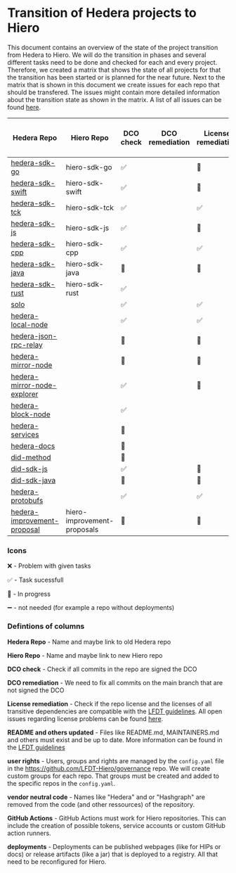 # Transition of Hedera projects to Hiero

This document contains an overview of the state of the project transition from Hedera to Hiero.
We will do the transition in phases and several different tasks need to be done and checked for each and every project.
Therefore, we created a matrix that shows the state of all projects for that the transition has been started or is planned for the near future.
Next to the matrix that is shown in this document we create issues for each repo that should be transfered.
The issues might contain more detailed information about the transition state as shown in the matrix.
A list of all issues can be found [here](https://github.com/LFDT-Hiero/tsc/issues/5).

| Hedera Repo                                                                             | Hiero Repo                  | DCO check          | DCO remediation  | License remediation  | README and others updated | user rights    | vendor neutral code | GitHub Actions     | deployments        |
| --------------------------------------------------------------------------------------- | --------------------------- | ------------------ | ---------- | -------------- | ------------------------- | -------------- | ------------------- | ------------------ | ------------------ |
| [hedera-sdk-go](https://github.com/hashgraph/hedera-sdk-go)                             | hiero-sdk-go                | :white_check_mark: |            | :construction: | :construction:            | :construction: |                     | :construction:     | :heavy_minus_sign: |
| [hedera-sdk-swift](https://github.com/hashgraph/hedera-sdk-swift)                       | hiero-sdk-swift             | :white_check_mark: |            | :construction: | :construction:            | :construction: |                     | :construction:     | :heavy_minus_sign: |
| [hedera-sdk-tck](https://github.com/hashgraph/hedera-sdk-tck)                           | hiero-sdk-tck               | :white_check_mark: |            | :white_check_mark: |                           |                |                     |                    |                    |
| [hedera-sdk-js](https://github.com/hashgraph/hedera-sdk-js)                             | hiero-sdk-js                | :white_check_mark:     |            | :construction: |                           |                |                     |                    |                    |
| [hedera-sdk-cpp](https://github.com/hashgraph/hedera-sdk-cpp)                           | hiero-sdk-cpp               | :white_check_mark: |            | :white_check_mark: |                           |                |                     |                    |                    |
| [hedera-sdk-java](https://github.com/hashgraph/hedera-sdk-java)                         | hiero-sdk-java              | :construction:     |            | :construction: |                           |                |                     |                    |                    |
| [hedera-sdk-rust](https://github.com/hashgraph/hedera-sdk-rust)                         | hiero-sdk-rust              | :white_check_mark:     |            |                |                           |                |                     |                    |                    |
| [solo](https://github.com/hashgraph/solo)                                               |                             | :white_check_mark: |            |      :white_check_mark: |                           |                |                     |                    |                    |
| [hedera-local-node](https://github.com/hashgraph/hedera-local-node)                     |                             | :white_check_mark:     |            | :white_check_mark: |                           |                |                     |                    |                    |
| [hedera-json-rpc-relay](https://github.com/hashgraph/hedera-json-rpc-relay)             |                             | :construction:     |            | :construction: |                           |                |                     |                    |                    |
| [hedera-mirror-node](https://github.com/hashgraph/hedera-mirror-node)                   |                             | :construction:     |            | :construction: |                           |                |                     |                    |                    |
| [hedera-mirror-node-explorer](https://github.com/hashgraph/hedera-mirror-node-explorer) |                             | :white_check_mark: |            |      :construction: |                           |                |                     |                    |                    |
| [hedera-block-node](https://github.com/hashgraph/hedera-block-node)                     |                             | :white_check_mark:     |            |                |                           |                |                     |                    |                    |
| [hedera-services](https://github.com/hashgraph/hedera-services)                         |                             | :construction:     |            |                |                           |                |                     |                    |                    |
| [hedera-docs](https://github.com/hashgraph/hedera-docs)                                 |                             | :construction:     |            |                |                           |                |                     |                    |                    |
| [did-method](https://github.com/hashgraph/did-method)                                   |                             | :construction:     |            |                |                           |                |                     |                    |                    |
| [did-sdk-js](https://github.com/hashgraph/did-sdk-js)                                   |                             | :white_check_mark: |            | :construction: |                           |                |                     |                    |                    |
| [did-sdk-java](https://github.com/hashgraph/did-sdk-java)                               |                             | :construction:     |            | :construction: |                           |                |                     |                    |                    |
| [hedera-protobufs](https://github.com/hashgraph/hedera-protobufs)                       |                             | :white_check_mark: |            | :white_check_mark: |                           |     |                     |                    |                    |
| [hedera-improvement-proposal](https://github.com/hashgraph/hedera-improvement-proposal) | hiero-improvement-proposals | :construction:     |            | :construction: | :construction:            | :construction: |                     | :construction:     | :heavy_minus_sign: |

### Icons

:x: - Problem with given tasks

:white_check_mark: - Task sucessfull 

:construction: - In progress

:heavy_minus_sign: - not needed (for example a repo without deployments)

### Defintions of columns

**Hedera Repo** - Name and maybe link to old Hedera repo

**Hiero Repo** - Name and maybe link to new Hiero repo

**DCO check** - Check if all commits in the repo are signed the DCO

**DCO remediation** - We need to fix all commits on the main branch that are not signed the DCO

**License remediation** - Check if the repo license and the licenses of all transitive dependencies are compatible with the [LFDT guidelines](https://lf-decentralized-trust.github.io/governance/governing-documents/allowed-third-party-licenses.html). All open issues regarding license problems can be found [here](https://github.com/LFDT-Hiero/tsc/labels/license%20issue).

**README and others updated** - Files like README.md, MAINTAINERS.md and others must exist and be up to date. More information can be found in the [LFDT guidelines](https://lf-decentralized-trust.github.io/governance/governing-documents/repository-structure.html)

**user rights** - Users, groups and rights are managed by the `config.yaml` file in the https://github.com/LFDT-Hiero/governance repo. We will create custom groups for each repo. That groups must be created and added to the specific repos in the `config.yaml`.

**vendor neutral code** - Names like "Hedera" and or "Hashgraph" are removed from the code (and other ressources) of the repository.

**GitHub Actions** - GitHub Actions must work for Hiero repositories. This can include the creation of possible tokens, service accounts or custom GitHub action runners.

**deployments** - Deployments can be published webpages (like for HIPs or docs) or release artifacts (like a jar) that is deployed to a registry. All that need to be reconfigured for Hiero.

